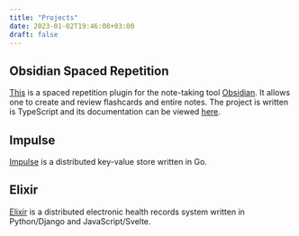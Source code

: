 ```yaml
---
title: "Projects"
date: 2023-01-02T19:46:08+03:00
draft: false
---
```


## Obsidian Spaced Repetition

[This](https://github.com/st3v3nmw/obsidian-spaced-repetition) is a spaced repetition plugin for the note-taking tool [Obsidian](https://obsidian.md/).
It allows one to create and review flashcards and entire notes. The project is written is TypeScript and its documentation can be viewed [here](/obsidian-spaced-repetition/).

## Impulse

[Impulse](https://github.com/st3v3nmw/impulse) is a distributed key-value store written in Go.

## Elixir

[Elixir](https://github.com/st3v3nmw/elixir-backend) is a distributed electronic health records system written in Python/Django and JavaScript/Svelte.
